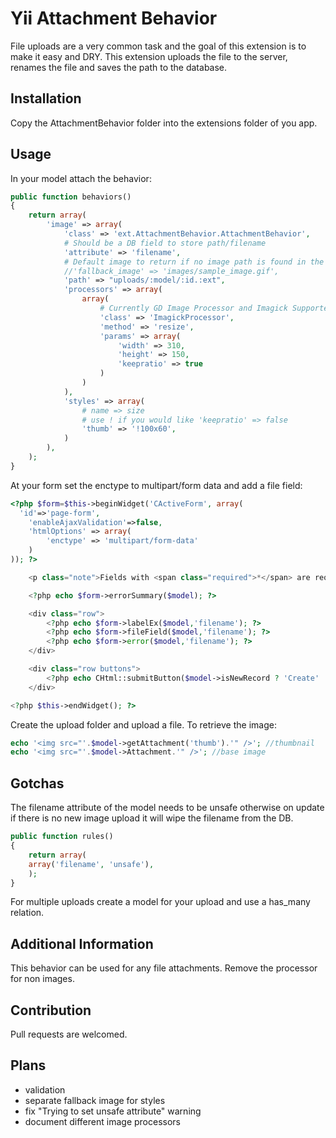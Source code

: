 Yii Attachment Behavior
=======================

File uploads are a very common task and the goal of this extension is to make it easy and DRY.
This extension uploads the file to the server, renames the file and saves the path to the database.

Installation
------------

Copy the AttachmentBehavior folder into the extensions folder of you app.

Usage
----

In your model attach the behavior:
```php
public function behaviors()
{
	return array(
		'image' => array(
			'class' => 'ext.AttachmentBehavior.AttachmentBehavior',
			# Should be a DB field to store path/filename
			'attribute' => 'filename',
			# Default image to return if no image path is found in the DB
			//'fallback_image' => 'images/sample_image.gif',
			'path' => "uploads/:model/:id.:ext",
			'processors' => array(
				array(
					# Currently GD Image Processor and Imagick Supported
					'class' => 'ImagickProcessor',
					'method' => 'resize',
					'params' => array(
						'width' => 310,
						'height' => 150,
						'keepratio' => true
					)
				)
			),
			'styles' => array(
				# name => size 
				# use ! if you would like 'keepratio' => false
				'thumb' => '!100x60',
			)			
		),
	);
}
```
At your form set the enctype to multipart/form data and add a file field:
```php
<?php $form=$this->beginWidget('CActiveForm', array(
  'id'=>'page-form',
	'enableAjaxValidation'=>false,
	'htmlOptions' => array(
		'enctype' => 'multipart/form-data'
	)
)); ?>

	<p class="note">Fields with <span class="required">*</span> are required.</p>

	<?php echo $form->errorSummary($model); ?>

	<div class="row">
		<?php echo $form->labelEx($model,'filename'); ?>
		<?php echo $form->fileField($model,'filename'); ?>
		<?php echo $form->error($model,'filename'); ?>
	</div>

	<div class="row buttons">
		<?php echo CHtml::submitButton($model->isNewRecord ? 'Create' : 'Save'); ?>
	</div>

<?php $this->endWidget(); ?>
```

Create the upload folder and upload a file.
To retrieve the image:
```php
echo '<img src="'.$model->getAttachment('thumb').'" />'; //thumbnail
echo '<img src="'.$model->Attachment.'" />'; //base image
```

Gotchas
-------
The filename attribute of the model needs to be unsafe otherwise on update if there is no new image upload it will wipe the filename from the DB.
```php 
public function rules()
{
    return array(
	array('filename', 'unsafe'),
    );
}
```
For multiple uploads create a model for your upload and use a has_many relation.

Additional Information
----------------------
This behavior can be used for any file attachments. Remove the processor for non images.

Contribution
------------
Pull requests are welcomed.

Plans
-----
* validation
* separate fallback image for styles
* fix "Trying to set unsafe attribute" warning
* document different image processors 


